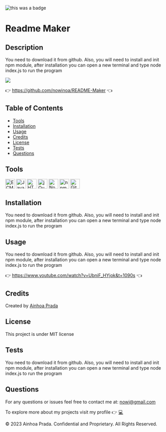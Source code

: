 ![this was a badge](https://img.shields.io/badge/License-MIT-blue.svg)
# Readme Maker

## Description
You need to download it from github. Also, you will need to install and init npm module, after installation you can open a new terminal and type node index.js to run the program

<img src="https://www.wikihow.com/images/thumb/2/2f/Write-a-Read-Me-Step-1.jpg/v4-460px-Write-a-Read-Me-Step-1.jpg.webp">

:point_right:  https://github.com/nowinoa/README-Maker  :point_left:


## Table of Contents
* [Tools](#tools)
* [Installation](#installation)
* [Usage](#usage)
* [Credits](#credits)
* [License](#license)
* [Tests](#tests)
* [Questions](#questions)

## Tools
<img src="https://github.com/get-icon/geticon/raw/master/icons/es6.svg" alt="ECMAScript 6" width="30px" height="30px">  <img src="https://github.com/get-icon/geticon/raw/master/icons/javascript.svg" alt="JavaScript" width="30px" height="30px">  <img src="https://github.com/get-icon/geticon/raw/master/icons/html-5.svg" alt="HTML5" width="30px" height="30px">  <img src="https://github.com/get-icon/geticon/raw/master/icons/jquery-icon.svg" alt="jQuery" width="30px" height="30px">  <img src="https://github.com/get-icon/geticon/raw/master/icons/nodejs-icon.svg" alt="Node.js" width="30px" height="30px">  <img src="https://github.com/get-icon/geticon/raw/master/icons/npm.svg" alt="npm" width="30px" height="30px">  <img src="https://github.com/get-icon/geticon/raw/master/icons/git-icon.svg" alt="Git" width="30px" height="30px">

## Installation
You need to download it from github. Also, you will need to install and init npm module, after installation you can open a new terminal and type node index.js to run the program

## Usage
You need to download it from github. Also, you will need to install and init npm module, after installation you can open a new terminal and type node index.js to run the program

:point_right:  https://www.youtube.com/watch?v=UbniF_HYjok&t=1090s  :point_left:

## Credits
Created by <a href="https://github.com/nowinoa">Ainhoa Prada</a>


## License
This project is under MIT license
        

## Tests
You need to download it from github. Also, you will need to install and init npm module, after installation you can open a new terminal and type node index.js to run the program

## Questions
For any questions or issues feel free to contact me at: nowi@gmail.com

To explore more about my projects visit my profile :point_right: <a href="https://github.com/nowinoa">:computer:</a>

© 2023 Ainhoa Prada. Confidential and Proprietary. All Rights Reserved.
